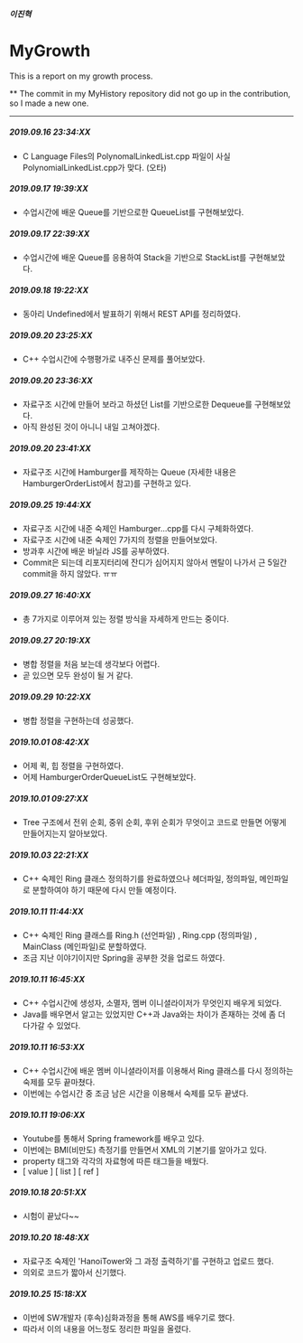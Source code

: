 ##### 이진혁

# MyGrowth
This is a report on my growth process.

** The commit in my MyHistory repository did not go up in the contribution, so I made a new one.

<hr>

##### 2019.09.16 23:34:XX
- C Language Files의 PolynomalLinkedList.cpp 파일이 사실 PolynomialLinkedList.cpp가 맞다. (오타) 
##### 2019.09.17 19:39:XX
- 수업시간에 배운 Queue를 기반으로한 QueueList를 구현해보았다.
##### 2019.09.17 22:39:XX
- 수업시간에 배운 Queue를 응용하여 Stack을 기반으로 StackList를 구현해보았다.
##### 2019.09.18 19:22:XX
- 동아리 Undefined에서 발표하기 위해서 REST API를 정리하였다.
##### 2019.09.20 23:25:XX
- C++ 수업시간에 수행평가로 내주신 문제를 풀어보았다.
##### 2019.09.20 23:36:XX
- 자료구조 시간에 만들어 보라고 하셨던 List를 기반으로한 Dequeue를 구현해보았다.
- 아직 완성된 것이 아니니 내일 고쳐야겠다.
##### 2019.09.20 23:41:XX
- 자료구조 시간에 Hamburger를 제작하는 Queue (자세한 내용은 HamburgerOrderList에서 참고)를 구현하고 있다.
##### 2019.09.25 19:44:XX
- 자료구조 시간에 내준 숙제인 Hamburger...cpp를 다시 구체화하였다.
- 자료구조 시간에 내준 숙제인 7가지의 정렬을 만들어보았다.
- 방과후 시간에 배운 바닐라 JS를 공부하였다.
- Commit은 되는데 리포지터리에 잔디가 심어지지 않아서 멘탈이 나가서
  근 5일간 commit을 하지 않았다. ㅠㅠ
##### 2019.09.27 16:40:XX
- 총 7가지로 이루어져 있는 정렬 방식을 자세하게 만드는 중이다.
##### 2019.09.27 20:19:XX
- 병합 정렬을 처음 보는데 생각보다 어렵다.
- 곧 있으면 모두 완성이 될 거 같다.
##### 2019.09.29 10:22:XX
- 병합 정렬을 구현하는데 성공했다.
##### 2019.10.01 08:42:XX
- 어제 퀵, 힙 정렬을 구현하였다.
- 어제 HamburgerOrderQueueList도 구현해보았다.
##### 2019.10.01 09:27:XX
- Tree 구조에서 전위 순회, 중위 순회, 후위 순회가 무엇이고 코드로 만들면 어떻게 만들어지는지 알아보았다.
##### 2019.10.03 22:21:XX
- C++ 숙제인 Ring 클래스 정의하기를 완료하였으나 헤더파일, 정의파일, 메인파일로   분할하여야 하기 때문에
  다시 만들 예정이다.
##### 2019.10.11 11:44:XX
- C++ 숙제인 Ring 클래스를 Ring.h (선언파일) , Ring.cpp (정의파일) ,
  MainClass (메인파일)로 분할하였다.
- 조금 지난 이야기이지만 Spring을 공부한 것을 업로드 하였다.
##### 2019.10.11 16:45:XX
- C++ 수업시간에 생성자, 소멸자, 멤버 이니셜라이저가 무엇인지 배우게 되었다.
- Java를 배우면서 알고는 있었지만 C++과 Java와는 차이가 존재하는 것에
  좀 더 다가갈 수 있었다.
##### 2019.10.11 16:53:XX
- C++ 수업시간에 배운 멤버 이니셜라이저를 이용해서
  Ring 클래스를 다시 정의하는 숙제를 모두 끝마쳤다.
- 이번에는 수업시간 중 조금 남은 시간을 이용해서 숙제를 모두 끝냈다.
##### 2019.10.11 19:06:XX
- Youtube를 통해서 Spring framework를 배우고 있다.
- 이번에는 BMI(비만도) 측정기를 만들면서 XML의 기본기를 알아가고 있다.
- property 태그와 각각의 자료형에 따른 태그들을 배웠다.
- [ value ] [ list ] [ ref ]
##### 2019.10.18 20:51:XX
- 시험이 끝났다~~
##### 2019.10.20 18:48:XX
- 자료구조 숙제인 'HanoiTower와 그 과정 출력하기'를 구현하고 업로드 했다.
- 의외로 코드가 짧아서 신기했다.
##### 2019.10.25 15:18:XX
- 이번에 SW개발자 (후속)심화과정을 통해 AWS를 배우기로 했다.
- 따라서 이의 내용을 어느정도 정리한 파일을 올렸다.